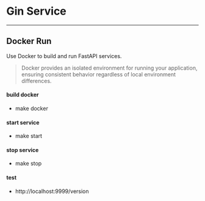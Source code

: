 # Gin Service

---
## Docker Run
Use Docker to build and run FastAPI services. 
> Docker provides an isolated environment for running your application, ensuring consistent behavior regardless of local environment differences.

#### build docker
- make docker

#### start service
- make start

#### stop service
- make stop

#### test
- http://localhost:9999/version